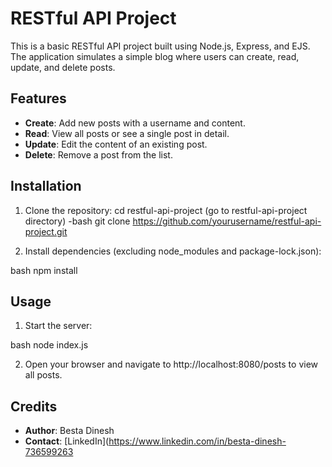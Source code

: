 # RESTful API Project

This is a basic RESTful API project built using Node.js, Express, and EJS. The application simulates a simple blog where users can create, read, update, and delete posts.

## Features

- **Create**: Add new posts with a username and content.
- **Read**: View all posts or see a single post in detail.
- **Update**: Edit the content of an existing post.
- **Delete**: Remove a post from the list.

## Installation

1. Clone the repository:
    cd restful-api-project
    (go to restful-api-project directory)
-bash
    git clone https://github.com/yourusername/restful-api-project.git


2. Install dependencies (excluding node_modules and package-lock.json):
    
bash
    npm install


## Usage

1. Start the server:
    
bash
    node index.js


2. Open your browser and navigate to http://localhost:8080/posts to view all posts.

## Credits
- **Author**: Besta Dinesh
- **Contact**: [LinkedIn](https://www.linkedin.com/in/besta-dinesh-736599263

